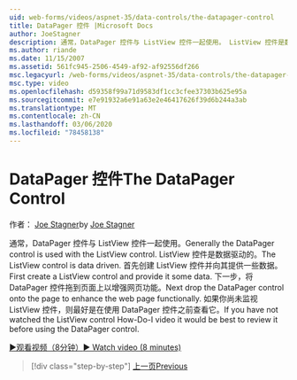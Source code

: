 ```yaml
---
uid: web-forms/videos/aspnet-35/data-controls/the-datapager-control
title: DataPager 控件 |Microsoft Docs
author: JoeStagner
description: 通常，DataPager 控件与 ListView 控件一起使用。 ListView 控件是数据驱动的。 首先创建 ListView 控件并向其提供一些 。
ms.author: riande
ms.date: 11/15/2007
ms.assetid: 561fc945-2506-4549-af92-af92556df266
msc.legacyurl: /web-forms/videos/aspnet-35/data-controls/the-datapager-control
msc.type: video
ms.openlocfilehash: d59358f99a71d9583df1cc3cfee37303b625e95a
ms.sourcegitcommit: e7e91932a6e91a63e2e46417626f39d6b244a3ab
ms.translationtype: MT
ms.contentlocale: zh-CN
ms.lasthandoff: 03/06/2020
ms.locfileid: "78458138"
---
```

# <a name="the-datapager-control"></a><span data-ttu-id="8d6dc-105">DataPager 控件</span><span class="sxs-lookup"><span data-stu-id="8d6dc-105">The DataPager Control</span></span>

<span data-ttu-id="8d6dc-106">作者： [Joe Stagner](https://github.com/JoeStagner)</span><span class="sxs-lookup"><span data-stu-id="8d6dc-106">by [Joe Stagner](https://github.com/JoeStagner)</span></span>

<span data-ttu-id="8d6dc-107">通常，DataPager 控件与 ListView 控件一起使用。</span><span class="sxs-lookup"><span data-stu-id="8d6dc-107">Generally the DataPager control is used with the ListView control.</span></span> <span data-ttu-id="8d6dc-108">ListView 控件是数据驱动的。</span><span class="sxs-lookup"><span data-stu-id="8d6dc-108">The ListView control is data driven.</span></span> <span data-ttu-id="8d6dc-109">首先创建 ListView 控件并向其提供一些数据。</span><span class="sxs-lookup"><span data-stu-id="8d6dc-109">First create a ListView control and provide it some data.</span></span> <span data-ttu-id="8d6dc-110">下一步，将 DataPager 控件拖到页面上以增强网页功能。</span><span class="sxs-lookup"><span data-stu-id="8d6dc-110">Next drop the DataPager control onto the page to enhance the web page functionally.</span></span> <span data-ttu-id="8d6dc-111">如果你尚未监视 ListView 控件，则最好是在使用 DataPager 控件之前查看它。</span><span class="sxs-lookup"><span data-stu-id="8d6dc-111">If you have not watched the ListView control How-Do-I video it would be best to review it before using the DataPager control.</span></span>

[<span data-ttu-id="8d6dc-112">&#9654;观看视频（8分钟）</span><span class="sxs-lookup"><span data-stu-id="8d6dc-112">&#9654; Watch video (8 minutes)</span></span>](https://channel9.msdn.com/Blogs/ASP-NET-Site-Videos/the-datapager-control)

> [!div class="step-by-step"]
> [<span data-ttu-id="8d6dc-113">上一页</span><span class="sxs-lookup"><span data-stu-id="8d6dc-113">Previous</span></span>](the-listview-control.md)
